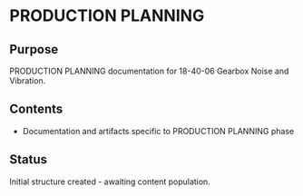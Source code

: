 # PRODUCTION PLANNING

## Purpose
PRODUCTION PLANNING documentation for 18-40-06 Gearbox Noise and Vibration.

## Contents
- Documentation and artifacts specific to PRODUCTION PLANNING phase

## Status
Initial structure created - awaiting content population.
